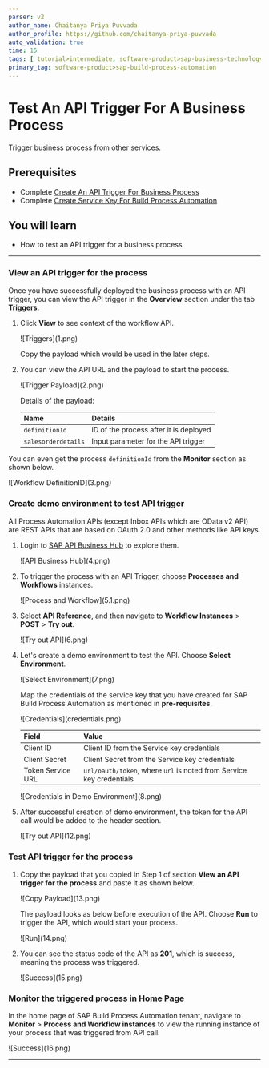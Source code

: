 ```yaml
---
parser: v2
author_name: Chaitanya Priya Puvvada
author_profile: https://github.com/chaitanya-priya-puvvada
auto_validation: true
time: 15
tags: [ tutorial>intermediate, software-product>sap-business-technology-platform, tutorial>free-tier]
primary_tag: software-product>sap-build-process-automation
---
```


# Test An API Trigger For A Business Process
<!-- description --> Trigger business process from other services.

## Prerequisites
 - Complete [Create An API Trigger For Business Process ](spa-create-process-api-trigger.md)
 - Complete [Create Service Key For Build Process Automation](spa-create-service-instance-destination.md)

## You will learn
- How to test an API trigger for a business process

---

### View an API trigger for the process

Once you have successfully deployed the business process with an API trigger, you can view the API trigger in the **Overview** section under the tab **Triggers**.

1. Click **View** to see context of the workflow API.

    <!-- border -->![Triggers](1.png)

    Copy the payload which would be used in the later steps.

2. You can view the API URL and the payload to start the process.

    <!-- border -->![Trigger Payload](2.png)  

    Details of the payload:

    |  **Name**    | **Details**
    |  :------------- | :-------------
    |  `definitionId`       | ID of the process after it is deployed
    |  `salesorderdetails`       | Input parameter for the API trigger

  You can even get the process `definitionId` from the **Monitor** section as shown below.

  <!-- border -->![Workflow DefinitionID](3.png)

### Create demo environment to test API trigger

All Process Automation APIs (except Inbox APIs which are OData v2 API) are REST APIs that are based on OAuth 2.0 and other methods like API keys.

1. Login to [SAP API Business Hub](https://api.sap.com/package/SAPProcessAutomation/all) to explore them.

    <!-- border -->![API Business Hub](4.png)

2. To trigger the process with an API Trigger, choose **Processes and Workflows** instances.

    <!-- border -->![Process and Workflow](5.1.png)

3. Select **API Reference**, and then navigate to **Workflow Instances** > **POST** > **Try out**.

    <!-- border -->![Try out API](6.png)

4. Let's create a demo environment to test the API. Choose **Select Environment**.

    <!-- border -->![Select Environment](7.png)

    Map the credentials of the service key that you have created  for SAP Build Process Automation as mentioned in **pre-requisites**.

    <!-- border -->![Credentials](credentials.png)

    | Field|Value
    | --- | :---
    | Client ID | Client ID from the Service key credentials
    | Client Secret | Client Secret from the Service key credentials
    | Token Service URL|  `url/oauth/token`, where `url` is noted from Service key credentials

    
    <!-- border -->![Credentials in Demo Environment](8.png)

5. After successful creation of demo environment, the token for the API call would be added to the header section.

    <!-- border -->![Try out API](12.png)  

### Test API trigger for the process

1. Copy the payload that you copied in Step 1 of section **View an API trigger for the process** and paste it as shown below.

    <!-- border -->![Copy Payload](13.png)  

    The payload looks as below before execution of the API. Choose **Run** to trigger the API, which would start your process.

    <!-- border -->![Run](14.png)

2.  You can see the status code of the API as **201**, which is success, meaning the process was triggered.

    <!-- border -->![Success](15.png)

### Monitor the triggered process in Home Page

In the home page of SAP Build Process Automation tenant, navigate to **Monitor** > **Process and Workflow instances** to view the running instance of your process that was triggered from API call.

  <!-- border -->![Success](16.png)













---
